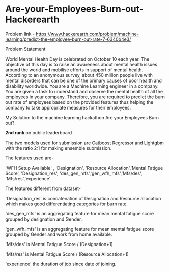 # Are-your-Employees-Burn-out-Hackerearth
Problem link -
https://www.hackerearth.com/problem/machine-learning/predict-the-employee-burn-out-rate-7-6340b4e3/

Problem Statement

World Mental Health Day is celebrated on October 10 each year. The objective of this day is to raise an awareness about mental health issues around the world and mobilise efforts in support of mental health. According to an anonymous survey, about 450 million people live with mental disorders that can be one of the primary causes of poor health and disability worldwide.
You are a Machine Learning engineer in a company. You are given a task to understand and observe the mental health of all the employees in your company. Therefore, you are required to predict the burn out rate of employees based on the provided features thus helping the company to take appropriate measures for their employees.

My Solution to the machine learning hackathon Are your Employees Burn out?

<b>2nd rank</b> on public leaderboard

The two models used for submission are Catboost Regressor and Lightgbm with the ratio 2:1 for making ensemble submission.

The features used are-

'WFH Setup Available' , 'Designation', 'Resource Allocation','Mental Fatigue Score', 'Designation_res', 'des_gen_mfs','gen_wfh_mfs','Mfs/des', 'Mfs/res','experience'

The features different from dataset-

'Designation_res' is concatenation of Designation and Resource allocation which makes good differentiating categories for burn rate.

'des_gen_mfs' is an aggregating feature for mean mental fatigue score grouped by designation and Gender.

'gen_wfh_mfs' is an aggregating feature for mean mental fatigue score grouped by Gender and work from home available.

'Mfs/des' is Mental Fatigue Score / (Designation+1)
   
'Mfs/res' is Mental Fatigue Score / (Resource Allocation+1)

'experience' the duration of job since date of joining. 
